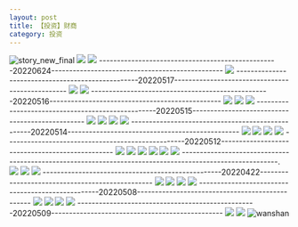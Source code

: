 ```yaml
---
layout: post
title: 【投资】财商
category: 投资
---
```

![story_new_final](http://rfbyhtcfm.hd-bkt.clouddn.com/img/story_new_final_0322.png)
![](http://rfbyavrvr.hd-bkt.clouddn.com/img/tang-220721-1.jpg)
![](http://rfbyavrvr.hd-bkt.clouddn.com/img/inspire-220717-1.jpg)
--------------------------------------------------20220624------------------------------------------------
![](http://rfbyavrvr.hd-bkt.clouddn.com/img/factors-220701-1.jpg)
--------------------------------------------------20220517------------------------------------------------
![](http://rfbyavrvr.hd-bkt.clouddn.com/img/factors-220517-1.jpg)
![](http://rfbyavrvr.hd-bkt.clouddn.com/img/factors-220517-2.jpg)
--------------------------------------------------20220516------------------------------------------------
![](http://rfbyavrvr.hd-bkt.clouddn.com/img/factors-220516-1.jpg)
![](http://rfbyavrvr.hd-bkt.clouddn.com/img/factors-220516-2.jpg)
![](http://rfbyavrvr.hd-bkt.clouddn.com/img/factors-220516-3.jpg)
--------------------------------------------------20220515------------------------------------------------
![](http://rfbyavrvr.hd-bkt.clouddn.com/img/factors-220515-new-1.jpg)
![](http://rfbyavrvr.hd-bkt.clouddn.com/img/factors-220515-new-2.jpg)
![](http://rfbyavrvr.hd-bkt.clouddn.com/img/factors-220515-new-3.jpg)
![](http://rfbyavrvr.hd-bkt.clouddn.com/img/factors-220515-new-4.jpg)
--------------------------------------------------20220514------------------------------------------------
![](http://rfbyavrvr.hd-bkt.clouddn.com/img/factors-220515-1.jpg)
![](http://rfbyavrvr.hd-bkt.clouddn.com/img/factors-220515-2.jpg)
![](http://rfbyavrvr.hd-bkt.clouddn.com/img/factors-220515-3.jpg)
![](http://rfbyavrvr.hd-bkt.clouddn.com/img/factors-220515-4.jpg)
--------------------------------------------------20220512------------------------------------------------
![](http://rfbyavrvr.hd-bkt.clouddn.com/img/factors-220512-1.png)
![](http://rfbyavrvr.hd-bkt.clouddn.com/img/factors-220512-2.png)
![](http://rfbyavrvr.hd-bkt.clouddn.com/img/factors-220512-3.png)
![](http://rfbyavrvr.hd-bkt.clouddn.com/img/factors-220512-4.png)
![](http://rfbyavrvr.hd-bkt.clouddn.com/img/factors-220512-5.png)
![](http://rfbyavrvr.hd-bkt.clouddn.com/img/factors-220512-6.png)
---------------------------------------------------------------------------------------------------------.
![](http://rfbyhtcfm.hd-bkt.clouddn.com/img/financial-IQ-220324-1.PNG)
![](http://rfbyhtcfm.hd-bkt.clouddn.com/img/financial-IQ-220325-1.PNG)
![](http://rfbyhtcfm.hd-bkt.clouddn.com/img/situation-220418-1.jpg)
--------------------------------------------------20220422------------------------------------------------
![](http://rfbyavrvr.hd-bkt.clouddn.com/img/factors-220422-1.png)
![](http://rfbyavrvr.hd-bkt.clouddn.com/img/factors-220422-2.png)
![](http://rfbyavrvr.hd-bkt.clouddn.com/img/factors-220422-3.png)
![](http://rfbyavrvr.hd-bkt.clouddn.com/img/factors-220422-4.png)
--------------------------------------------------20220508------------------------------------------------
![](http://rfbyavrvr.hd-bkt.clouddn.com/img/factors-220508-1.jpg)
![](http://rfbyavrvr.hd-bkt.clouddn.com/img/factors-220508-2.jpg)
![](http://rfbyavrvr.hd-bkt.clouddn.com/img/factors-220508-3.jpg)
![](http://rfbyavrvr.hd-bkt.clouddn.com/img/factors-220508-4.jpg)
--------------------------------------------------20220509------------------------------------------------
![](http://rfbyavrvr.hd-bkt.clouddn.com/img/factors-220509-1.png)
![](http://rfbyavrvr.hd-bkt.clouddn.com/img/factors-220509-2.png)
![wanshan](http://rfbyhtcfm.hd-bkt.clouddn.com/img/wanshan.png)

